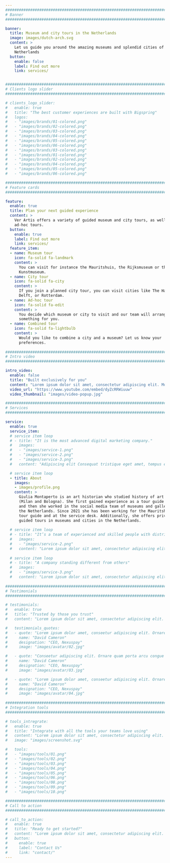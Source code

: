 ```yaml
---
################################################################################
# Banner
################################################################################

banner:
  title: Museum and city tours in the Netherlands
  image: images/dutch-arch.svg
  content: >
    Let us guide you around the amazing museums and splendid cities of the
    Netherlands
  button:
    enable: false
    label: Find out more
    link: services/


################################################################################
# Clients logo slider
################################################################################

# clients_logo_slider:
#   enable: true
#   title: "The best customer experiences are built with Bigspring"
#   logos:
#   - "images/brands/01-colored.png"
#   - "images/brands/02-colored.png"
#   - "images/brands/03-colored.png"
#   - "images/brands/04-colored.png"
#   - "images/brands/05-colored.png"
#   - "images/brands/06-colored.png"
#   - "images/brands/03-colored.png"
#   - "images/brands/01-colored.png"
#   - "images/brands/02-colored.png"
#   - "images/brands/04-colored.png"
#   - "images/brands/05-colored.png"
#   - "images/brands/06-colored.png"

################################################################################
# Feature cards
################################################################################

feature:
  enable: true
  title: Plan your next guided experience
  content: >
    Ver Artis offers a variety of guided museum and city tours, as well as
    ad-hoc tours.
  button:
    enable: true
    label: Find out more
    link: services/
  feature_item:
  - name: Museum tour
    icon: fa-solid fa-landmark
    content: >
      You can visit for instance the Mauritshuis, the Rijksmuseum or the
      Kunstmuseum.
  - name: City tour
    icon: fa-solid fa-city
    content: >
      If you join a planned city tour, you can visit cities like The Hague,
      Delft, or Rotterdam.
  - name: Ad-hoc tour
    icon: fa-solid fa-edit
    content: >
      You decide which museum or city to visit and our team will arrange
      something for you.
  - name: Combined tour
    icon: fa-solid fa-lightbulb
    content: >
      Would you like to combine a city and a museum? Let us know your
      preferences.
      
################################################################################
# Intro video
################################################################################

intro_video:
  enable: false
  title: "Built exclusively for you"
  content: "Lorem ipsum dolor sit amet, consectetur adipiscing elit. Morbi egestas Werat viverra id et aliquet. vulputate egestas sollicitudin."
  video_url: "https://www.youtube.com/embed/dyZcRRWiuuw"
  video_thumbnail: "images/video-popup.jpg"

################################################################################
# Services
################################################################################

service:
  enable: true
  service_item:
  # service item loop
  # - title: "It is the most advanced digital marketing company."
  #   images:
  #   - "images/service-1.png"
  #   - "images/service-2.png"
  #   - "images/service-3.png"
  #   content: "Adipiscing elit Consequat tristique eget amet, tempus eu at consecttur. Leo facilisi nunc viverra tellus. Ac laoreet sit vel consquat. consectetur adipiscing elit. Consequat tristique eget amet, tempus eu at consecttur. Leo facilisi nunc viverra tellus. Ac laoreet sit vel consquat."

  # service item loop
  - title: About
    images:
    - images/profile.png
    content: >
      Giulia Montaperto is an art historian who studied history of art in Italy
      (Milan and Bologna). She first gained experience as a tour guide in Italy,
      and then she worked in the social media team of museums and galleries in
      the Netherlands. Since 2021 she has been working for the Mauritshuis as a
      tour guide and at the service desk. Additionally, she offers private
      guided tours in museums and cities in the Netherlands.
      
  # service item loop
  # - title: "It’s a team of experienced and skilled people with distributions"
  #   images:
  #   - "images/service-2.png"
  #   content: "Lorem ipsum dolor sit amet, consectetur adipiscing elit. Consequat tristique eget amet, tempus eu at consecttur. Leo facilisi nunc viverra tellus. Ac laoreet sit vel consquat. consectetur adipiscing elit. Consequat tristique eget amet, tempus eu at consecttur. Leo facilisi nunc viverra tellus. Ac laoreet sit vel consquat."
      
  # service item loop
  # - title: "A company standing different from others"
  #   images:
  #   - "images/service-3.png"
  #   content: "Lorem ipsum dolor sit amet, consectetur adipiscing elit. Consequat tristique eget amet, tempus eu at consecttur. Leo facilisi nunc viverra tellus. Ac laoreet sit vel consquat. consectetur adipiscing elit. Consequat tristique eget amet, tempus eu at consecttur. Leo facilisi nunc viverra tellus. Ac laoreet sit vel consquat."
       
################################################################################
# Testimonials
################################################################################

# testimonials:
#   enable: true
#   title: "Trusted by those you trust"
#   content: "Lorem ipsum dolor sit amet, consectetur adipiscing elit. Morbi egestas Werat viverra id et aliquet. vulputate egestas sollicitudin."

#   testimonials_quotes:
#   - quote: "Lorem ipsum dolor amet, conseetur adipiscing elit. Ornare quam porta arcu congue felis volutpat. Vitae lectudbfs dolor faucibus"
#     name: "David Cameron"
#     designation: "CEO, Nexuspay"
#     image: "images/avatar/02.jpg"

#   - quote: "Conseetur adipiscing elit. Ornare quam porta arcu congue felis volutpat. Vitae lectudbfs pellentesque vitae dolor faucibus"
#     name: "David Cameron"
#     designation: "CEO, Nexuspay"
#     image: "images/avatar/03.jpg"

#   - quote: "Lorem ipsum dolor amet, conseetur adipiscing elit. Ornare quam porta arcu congue felis volutpat. Vitae lectudbfs pellentesque vitae dolor"
#     name: "David Cameron"
#     designation: "CEO, Nexuspay"
#     image: "images/avatar/04.jpg"
        
################################################################################
# Integration tools
################################################################################

# tools_intregrate:
#   enable: true
#   title: "Integrate with all the tools your teams love using"
#   content: "Lorem ipsum dolor sit amet, consectetur adipiscing elit. Morbi egestas Werat viverra id et aliquet. vulputate egestas sollicitudin."
#   image: "images/screenshot.svg"

#   tools:
#   - "images/tools/01.png"
#   - "images/tools/02.png"
#   - "images/tools/03.png"
#   - "images/tools/04.png"
#   - "images/tools/05.png"
#   - "images/tools/06.png"
#   - "images/tools/08.png"
#   - "images/tools/09.png"
#   - "images/tools/10.png"

################################################################################
# Call to action
################################################################################

# call_to_action:
#   enable: true
#   title: "Ready to get started?"
#   content: "Lorem ipsum dolor sit amet, consectetur adipiscing elit. Consequat eget amtempus eu at consecttur."
#   button:
#     enable: true
#     label: "Contact Us"
#     link: "contact/"
---
```

